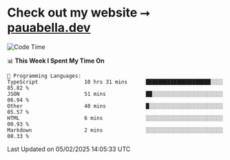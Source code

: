# Check out my website ⭢ [pauabella.dev](https://pauabella.dev)

<!--START_SECTION:waka-->
![Code Time](http://img.shields.io/badge/Code%20Time-4%2C043%20hrs%2050%20mins-blue)

📊 **This Week I Spent My Time On** 

```text
💬 Programming Languages: 
TypeScript               10 hrs 31 mins      █████████████████████░░░░   85.82 % 
JSON                     51 mins             ██░░░░░░░░░░░░░░░░░░░░░░░   06.94 % 
Other                    40 mins             █░░░░░░░░░░░░░░░░░░░░░░░░   05.57 % 
HTML                     6 mins              ░░░░░░░░░░░░░░░░░░░░░░░░░   00.93 % 
Markdown                 2 mins              ░░░░░░░░░░░░░░░░░░░░░░░░░   00.33 % 
```


 Last Updated on 05/02/2025 14:05:33 UTC
<!--END_SECTION:waka-->
